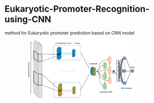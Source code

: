 # Eukaryotic-Promoter-Recognition-using-CNN
method for Eukaryotic promoter prediction based on CNN model

<p align="center">
    <img src="figs/model.jpg" width="70%">
</p>
